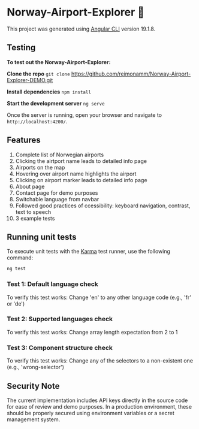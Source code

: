 # Norway-Airport-Explorer 🛫

This project was generated using [Angular CLI](https://github.com/angular/angular-cli) version 19.1.8.

## Testing

**To test out the Norway-Airport-Explorer:**

**Clone the repo**
`git clone` https://github.com/reimonamm/Norway-Airport-Explorer-DEMO.git

**Install dependencies**
`npm install`

**Start the development server**
`ng serve`

Once the server is running, open your browser and navigate to `http://localhost:4200/`.

## Features

1. Complete list of Norwegian airports
2. Clicking the airtport name leads to detailed info page
3. Airports on the map
4. Hovering over airport name highlights the airport
5. Clicking on airport marker leads to detailed info page
6. About page
7. Contact page for demo purposes
8. Switchable language from navbar
9. Followed good practices of ccessibility: keyboard navigation, contrast, text to speech
10. 3 example tests 


## Running unit tests

To execute unit tests with the [Karma](https://karma-runner.github.io) test runner, use the following command:

```bash
ng test
```
### Test 1: Default language check
To verify this test works: Change 'en' to any other language code (e.g., 'fr' or 'de') 

### Test 2: Supported languages check
To verify this test works: Change array length expectation from 2 to 1

### Test 3: Component structure check
To verify this test works: Change any of the selectors to a non-existent one (e.g., 'wrong-selector')


## Security Note
The current implementation includes API keys directly in the source code for ease of review and demo purposes. In a production environment, these should be properly secured using environment variables or a secret management system.

